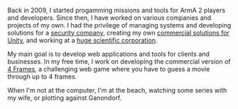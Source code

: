 Back in 2009, I started progamming missions and tools for ArmA 2 players and developers. Since then, I have worked on various companies and projects of my own. I had the privilege of managing systems and developing solutions for a <a href="https://pycseca.com" target="_blank" rel="noreferer" rel="noopener">security company</a>, creating my own <a href="https://assetstore.unity.com/publishers/15679" target="_blank" rel="noreferer" rel="noopener">commercial solutions for Unity</a>, and working at a <a href="https://www.cta-observatory.org/about/locations/ctao-north/" target="_blank" rel="noreferer" rel="noopener">huge scientific corporation</a>.

My main goal is to develop web applications and tools for clients and businesses. In my free time, I work on developing the commercial version of <a href="https://4frames.jrai.dev" target="_blank">4 Frames</a>, a challenging web game where you have to guess a movie through up to 4 frames.

When I'm not at the computer, I'm at the beach, watching some series with my wife, or plotting against <span class="sprite-anim">Ganondorf</span>.